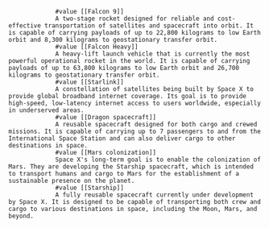 				
				 #value [[Falcon 9]]
				 A two-stage rocket designed for reliable and cost-effective transportation of satellites and spacecraft into orbit. It is capable of carrying payloads of up to 22,800 kilograms to low Earth orbit and 8,300 kilograms to geostationary transfer orbit.
				 #value [[Falcon Heavy]]
				 A heavy-lift launch vehicle that is currently the most powerful operational rocket in the world. It is capable of carrying payloads of up to 63,800 kilograms to low Earth orbit and 26,700 kilograms to geostationary transfer orbit.
				 #value [[Starlink]]
				 A constellation of satellites being built by Space X to provide global broadband internet coverage. Its goal is to provide high-speed, low-latency internet access to users worldwide, especially in underserved areas.
				 #value [[Dragon spacecraft]]
				 A reusable spacecraft designed for both cargo and crewed missions. It is capable of carrying up to 7 passengers to and from the International Space Station and can also deliver cargo to other destinations in space.
				 #value [[Mars colonization]]
				 Space X's long-term goal is to enable the colonization of Mars. They are developing the Starship spacecraft, which is intended to transport humans and cargo to Mars for the establishment of a sustainable presence on the planet.
				 #value [[Starship]]
				 A fully reusable spacecraft currently under development by Space X. It is designed to be capable of transporting both crew and cargo to various destinations in space, including the Moon, Mars, and beyond.



